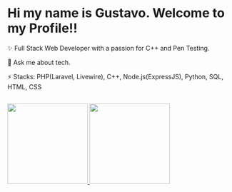 # Hi my name is Gustavo. Welcome to my Profile!!

<link rel="stylesheet" href="https://cdn.jsdelivr.net/gh/devicons/devicon@v2.14.0/devicon.min.css">

✨ Full Stack Web Developer with a passion for C++ and Pen Testing.

💬 Ask me about tech.

⚡ Stacks: PHP(Laravel, Livewire), C++, Node.js(ExpressJS), Python, SQL, HTML, CSS

##

<div>
<a href="https://github.com/GustaveGH">
  <img height="180em" src="https://github-readme-stats.vercel.app/api?username=GustaveGH&amp;show_icons=true&amp;theme=calm&amp;include_all_commits=true&amp;count_private=true" style="max-width: 100%;">
  <img height="180em" src="https://github-readme-stats.vercel.app/api/top-langs/?username=GustaveGH&amp;layout=compact&amp;langs_count=7&amp;theme=calm" style="max-width: 100%;">
</a>
</div>
<!---
GustaveGH/GustaveGH is a ✨ special ✨ repository because its `README.md` (this file) appears on your GitHub profile.
You can click the Preview link to take a look at your changes.
--->
